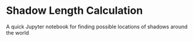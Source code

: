 # Shadow Length Calculation

A quick Jupyter notebook for finding possible locations of shadows around the world